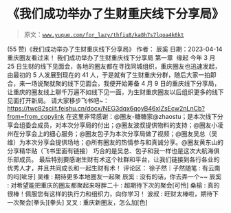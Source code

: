 # 《我们成功举办了生财重庆线下分享局》

> 原文：[`www.yuque.com/for_lazy/thfiu8/ka8h7s7lqoa4k6kt`](https://www.yuque.com/for_lazy/thfiu8/ka8h7s7lqoa4k6kt)

<ne-h2 id="24a3b155" data-lake-id="24a3b155"><ne-heading-ext><ne-heading-anchor></ne-heading-anchor><ne-heading-fold></ne-heading-fold></ne-heading-ext><ne-heading-content><ne-text id="u2e2dfdd0">(55 赞)《我们成功举办了生财重庆线下分享局》</ne-text></ne-heading-content></ne-h2> <ne-p id="ud6feb731" data-lake-id="ud6feb731"><ne-text id="ua775f8ba">作者： 辰奚</ne-text></ne-p> <ne-p id="ufd3fbf12" data-lake-id="ufd3fbf12"><ne-text id="u176fd500">日期：2023-04-14</ne-text></ne-p> <ne-p id="uaa531090" data-lake-id="uaa531090"><ne-text id="u46c23234">重庆圈友看过来！</ne-text></ne-p> <ne-p id="u2c6ab23e" data-lake-id="u2c6ab23e"><ne-text id="uee87a375">我们成功举办了生财重庆线下分享局</ne-text></ne-p> <ne-p id="uee26a291" data-lake-id="uee26a291"><ne-text id="uc15b9b96">第一章  缘起</ne-text></ne-p> <ne-p id="u289a4a72" data-lake-id="u289a4a72"><ne-text id="u0f3cf7c7">今年 3 月 25 日生财的线下见面会，各地的圈友都在寻找同城组织，重庆圈友也迅速发起，由最初的 5 人发展到现在的 41 人，于是就有了生财重庆分群，随后大家一拍即合，来一场说聚就聚的线下见面会，我便开始筹备 4 月 9 日的重庆线下分享局，让重庆的圈友线上聊千万遍不如线下见一面，为生财重庆圈友以后组织更多的线下见面打开新局。</ne-text></ne-p> <ne-p id="ufb19deca" data-lake-id="ufb19deca"><ne-text id="u7a26adb3" ne-underline="true">请大家移步飞书吧~：</ne-text></ne-p> <ne-p id="u45c3d04b" data-lake-id="u45c3d04b">[<ne-text id="u9d49b4c1">https://twc82sciit.feishu.cn/docx/NEG3dqx6qoyB46xIZsEcw2nLnCb?from=from_copylink</ne-text>](https://twc82sciit.feishu.cn/docx/NEG3dqx6qoyB46xIZsEcw2nLnCb?from=from_copylink)</ne-p> <ne-p id="u4a7d6f83" data-lake-id="u4a7d6f83"><ne-text id="u2e624f49">在这里非常感谢：@圈友-糖糖家@zhaostu；是本次线下分享会组委会成员，对本次分享局的付出；@圈友波叔提供物料的支持；@圈友小凌州在分享会上的细心服务；@圈友包子为本次分享局做了视频；@圈友吴总（吴维）为本次分享会提供场地；@所有圈友的热情参与和真诚分享。@圈友黄东山的分享精华贴（飞书里面有链接）</ne-text></ne-p> <ne-p id="u0e1c4db2" data-lake-id="u0e1c4db2"><ne-text id="ud0eec8aa">巧合的是吴总、包子和我一样也是这次大航海俱乐部成员。</ne-text></ne-p> <ne-p id="ua4ae84db" data-lake-id="ua4ae84db"><ne-text id="u590d938b">最后特别要感谢生财有术这个社群和平台，让我们链接到各行各业的优秀人才，并且共同成长和一起生财有术！</ne-text></ne-p> <ne-hole id="ud75ddf30" data-lake-id="ud75ddf30"><ne-card data-card-name="hr" data-card-type="block" id="tDEd3" data-event-boundary="card"><ne-p id="uc498ed64" data-lake-id="uc498ed64"><ne-text id="u09dc9d3b">评论区：</ne-text></ne-p> <ne-p id="u51e3a3ab" data-lake-id="u51e3a3ab"><ne-text id="u653ceb0a">徐子然｜子然随笔 : 有云南的吗[呲牙]</ne-text> <ne-text id="u6c091889">吴维 : 期待更多本地圈友一起聚</ne-text> <ne-text id="u72af934e">辰奚 : 没有的话，你去弄一个~~</ne-text> <ne-text id="u18ade182">辰奚 : 对</ne-text><ne-text id="u4fb5132e" ne-strikethrough="true">希望能把重庆的圈友都聚起来呀</ne-text><ne-text id="ufa99d29e">胖二十 : 超期待下次的聚会[可怜]</ne-text> <ne-text id="ube00ca84">桑榆 : 真的很棒！佩服您有这样的执行力和组织力，向你学习！</ne-text> <ne-text id="u38d3db9f">波叔 : 旺财太棒啦，期待下一次聚会[拳头][拳头]</ne-text> <ne-text id="u53a7b892">叉叉 : 重庆新圈友，怎么加[色]</ne-text></ne-p></ne-card></ne-hole>